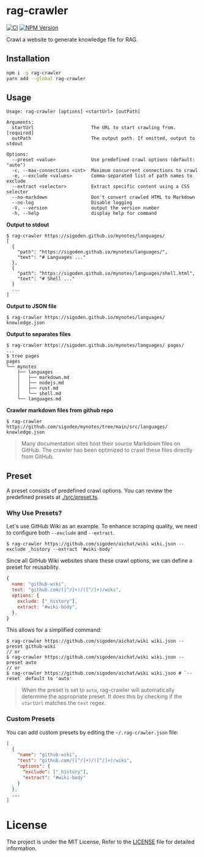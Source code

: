 # rag-crawler

[![CI](https://github.com/sigoden/rag-crawler/actions/workflows/ci.yaml/badge.svg)](https://github.com/sigoden/rag-crawler/actions/workflows/ci.yaml)
[![NPM Version](https://img.shields.io/npm/v/rag-crawler)](https://www.npmjs.com/package/rag-crawler)

Crawl a website to generate knowledge file for RAG.

## Installation

```bash
npm i -g rag-crawler
yarn add --global rag-crawler
```

## Usage

```
Usage: rag-crawler [options] <startUrl> [outPath]

Arguments:
  startUrl                     The URL to start crawling from. [required]
  outPath                      The output path. If omitted, output to stdout

Options:
  --preset <value>             Use predefined crawl options (default: "auto")
  -c, --max-connections <int>  Maximum concurrent connections to crawl
  -e, --exclude <values>       Comma-separated list of path names to exclude
  --extract <selector>         Extract specific content using a CSS selector
  --no-markdown                Don't convert crawled HTML to Markdown
  --no-log                     Disable logging
  -V, --version                output the version number
  -h, --help                   display help for command
```

**Output to stdout**
```
$ rag-crawler https://sigoden.github.io/mynotes/languages/ 
[
  {
    "path": "https://sigoden.github.io/mynotes/languages/",
    "text": "# Languages ..."
  },
  {
    "path": "https://sigoden.github.io/mynotes/languages/shell.html",
    "text": "# Shell ..."
  }
  ...
]
```

**Output to JSON file**
```
$ rag-crawler https://sigoden.github.io/mynotes/languages/ knowledge.json
```

**Output to separates files**

```
$ rag-crawler https://sigoden.github.io/mynotes/languages/ pages/
...
$ tree pages
pages
└── mynotes
    ├── languages
    │   ├── markdown.md
    │   ├── nodejs.md
    │   ├── rust.md
    │   └── shell.md
    └── languages.md
```

**Crawler markdown files from github repo**

```
$ rag-crawler https://github.com/sigoden/mynotes/tree/main/src/languages/ knowledge.json
```

> Many documentation sites host their source Markdown files on GitHub. The crawler has been optimized to crawl these files directly from GitHub.

## Preset

A preset consists of predefined crawl options. You can review the predefined presets at [./src/preset.ts](./src/preset.ts).

### Why Use Presets?

Let's use GitHub Wiki as an example. To enhance scraping quality, we need to configure both `--exclude` and `--extract`.

```
$ rag-crawler https://github.com/sigoden/aichat/wiki wiki.json --exclude _history --extract '#wiki-body'
```

Since all GitHub Wiki websites share these crawl options, we can define a preset for reusability.

```js
{
  name: "github-wiki",
  test: "github.com/([^/]+)/([^/]+)/wiki",
  options: {
    exclude: ["_history"],
    extract: "#wiki-body",
  },
}
```

This allows for a simplified command:

```
$ rag-crawler https://github.com/sigoden/aichat/wiki wiki.json --preset github-wiki
// or
$ rag-crawler https://github.com/sigoden/aichat/wiki wiki.json --preset auto
// or
$ rag-crawler https://github.com/sigoden/aichat/wiki wiki.json # `--reset` default to 'auto'
```

> When the preset is set to `auto`, rag-crawler will automatically determine the appropriate preset. It does this by checking if the `startUrl` matches the `test` regex.

### Custom Presets

You can add custom presets by editing the `~/.rag-crawler.json` file:

```json
[
  {
    "name": "github-wiki",
    "test": "github.com/([^/]+)/([^/]+)/wiki",
    "options": {
      "exclude": ["_history"],
      "extract": "#wiki-body"
    }
  },
  ...
]
```

# License

The project is under the MIT License, Refer to the [LICENSE](https://github.com/sigoden/rag-crawler/blob/main/LICENSE) file for detailed information.